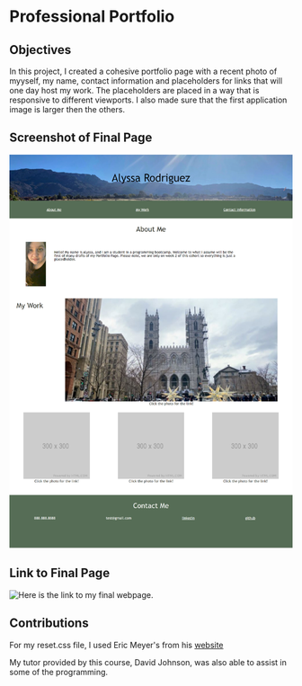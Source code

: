 # Professional Portfolio

## Objectives 
In this project, I created a cohesive portfolio page with a recent photo of myyself, my name, contact information and placeholders for links that will one day host my work. The placeholders are placed in a way that is responsive to different viewports. I also made sure that the first application image is larger then the others.

## Screenshot of Final Page
![This is the final screenshot of my web page.](./Assets/images/portfolio-screenshot.png)

## Link to Final Page
![Here is the link to my final webpage.](https://alyssarodri.github.io/Professional-Portfolio/)

## Contributions
For my reset.css file, I used Eric Meyer's from his [website](https://meyerweb.com/eric/tools/css/reset/)

My tutor provided by this course, David Johnson, was also able to assist in some of the programming.
